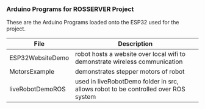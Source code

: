 ### Arduino Programs for ROSSERVER Project

These are the Arduino Programs loaded onto the ESP32 used for the project. 



| File             | Description                                                  |
| ---------------- | ------------------------------------------------------------ |
| ESP32WebsiteDemo | robot hosts a website over local wifi to demonstrate wireless communication |
| MotorsExample    | demonstrates stepper motors of robot                         |
| liveRobotDemoROS | used in liveRobotDemo folder in src, allows robot to be controlled over ROS system |

